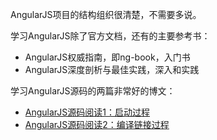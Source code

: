 
AngularJS项目的结构组织很清楚，不需要多说。

学习AngularJS除了官方文档，还有的主要参考书：
 - AngularJS权威指南，即ng-book，入门书
 - AngularJS深度剖析与最佳实践，深入和实践

学习AngularJS源码的两篇非常好的博文：

 - [AngularJS源码阅读1：启动过程](http://liuwanlin.info/angularjsyuan-ma-yue-du-1qi-dong-guo-cheng/)
 - [AngularJS源码阅读2：编译链接过程](http://liuwanlin.info/angularjsyuan-ma-yue-du-2bian-yi-lian-jie-guo-cheng/)